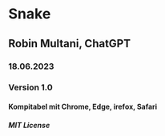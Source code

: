 # Snake
## Robin Multani, ChatGPT
### 18.06.2023
### Version 1.0
#### Kompitabel mit Chrome, Edge, irefox, Safari
##### MIT License
